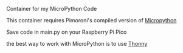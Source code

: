 Container for my MicroPython Code

This container requires Pimoroni's compiled version of [Micropython](https://github.com/pimoroni/pimoroni-pico/blob/main/setting-up-micropython.md)

Save code in main.py on your Raspberry Pi Pico

the best way to work with MicroPython is to use [Thonny](https://thonny.org)

